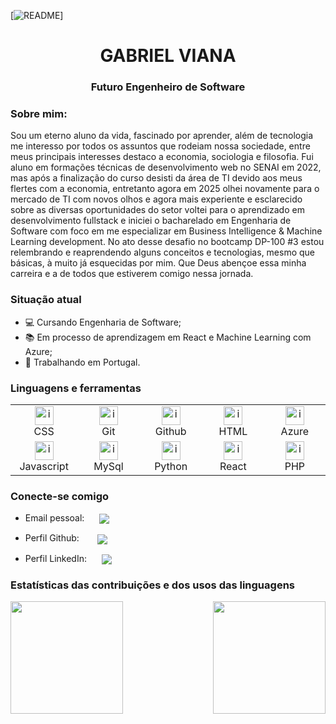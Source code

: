 [![README](https://img.shields.io/static/v1?label=readme&message=en-US&color=blue&style=plastic)]
<h1 align="center">GABRIEL VIANA</h1>
<h3 align="center">Futuro Engenheiro de Software</h3>

### Sobre mim:

Sou um eterno aluno da vida, fascinado por aprender, além de tecnologia me interesso por todos os assuntos que rodeiam nossa sociedade, entre meus principais interesses destaco a economia, sociologia e filosofia. Fui aluno em formações técnicas de desenvolvimento web no SENAI em 2022, mas após a finalização do curso desisti da área de TI devido aos meus flertes com a economia, entretanto agora em 2025 olhei novamente para o mercado de TI com novos olhos e agora mais experiente e esclarecido sobre as diversas oportunidades do setor voltei para o aprendizado em desenvolvimento fullstack e iniciei o bacharelado em Engenharia de Software com foco em me especializar em Business Intelligence & Machine Learning development. No ato desse desafio no bootcamp DP-100 #3 estou relembrando e reaprendendo alguns conceitos e tecnologias, mesmo que básicas, à muito já esquecidas por mim. Que Deus abençoe essa minha carreira e a de todos que estiverem comigo nessa jornada.

### Situação atual

- 💻 Cursando Engenharia de Software;
- 📚 Em processo de aprendizagem em React e Machine Learning com Azure;
- 💪 Trabalhando em Portugal.

### Linguagens e ferramentas

<table align="center">
  <tr>
    <td align="center" width="96">
      <a href="https://developer.mozilla.org/docs/Web/CSS">
        <img src="https://skillicons.dev/icons?i=css" alt="icon" width="30" height="30"/>
      </a>
      <br>CSS
    </td>
    <td align="center" width="96">
      <a href="https://git-scm.com/">
        <img src="https://skillicons.dev/icons?i=git" alt="icon" width="30" height="30"/>
      </a>
      <br>Git
    </td>
    <td align="center" width="96">
      <a href="https://github.com/">
        <img src="https://skillicons.dev/icons?i=github" alt="icon" width="30" height="30"/>
      </a>
      <br>Github
    </td>
    <td align="center" width="96">
      <a href="https://developer.mozilla.org/docs/Web/HTML">
        <img src="https://skillicons.dev/icons?i=html" alt="icon" width="30" height="30"/>
      </a>
      <br>HTML
    </td>
    <td align="center" width="96">
      <a href="https://azure.microsoft.com/en-us/">
        <img src="https://skillicons.dev/icons?i=azure" alt="icon" width="30" height="30"/>
      </a>
      <br>Azure
    </td>
  </tr>
  <tr>  
    <td align="center" width="96">
      <a href="https://www.javascript.com/">
        <img src="https://skillicons.dev/icons?i=js" alt="icon" width="30" height="30"/>
      </a>
      <br>Javascript
    </td>
    <td align="center" width="96">
      <a href="https://www.mysql.com/">
        <img src="https://skillicons.dev/icons?i=mysql" alt="icon" width="30" height="30"/>
      </a>
      <br>MySql
    </td>
    <td align="center" width="96">
      <a href="https://www.python.org/">
        <img src="https://skillicons.dev/icons?i=py" alt="icon" width="30" height="30"/>
      </a>
      <br>Python
    </td>
    <td align="center" width="96">
      <a href="https://react.dev/">
        <img src="https://skillicons.dev/icons?i=react" alt="icon" width="30" height="30"/>
      </a>
      <br>React
    </td>
    <td align="center" width="96">
      <a href="https://www.php.net/">
        <img src="https://skillicons.dev/icons?i=php" alt="icon" width="30" height="30"/>
      </a>
      <br>PHP
    </td>
   </tr>
</table>

### Conecte-se comigo

- Email pessoal:
  <a href="mailto:gabriel.coimbra.viana@gmail.com">
  <img align="center" src="https://img.shields.io/badge/Gmail-D14836?style=for-the-badge&logo=gmail&logoColor=white" style="margin-left: 20px;">
  </a>

- Perfil Github:
  <a href="https://github.com/GabrielHCoimbra">
  <img align="center" src="https://img.shields.io/badge/GitHub-100000?style=for-the-badge&logo=github&logoColor=white" style="margin-left: 25px;">
  </a>

- Perfil LinkedIn:
  <a href="https://www.linkedin.com/in/gabriel-henrique-coimbra-viana-413036241/">
  <img align="center" src="https://img.shields.io/badge/LinkedIn-0077B5?style=for-the-badge&logo=linkedin&logoColor=white" style="margin-left: 20px;">
  </a>

### Estatísticas das contribuições e dos usos das linguagens

<div>
  <a href="https://github.com/0liveiraVictor">
    <img height="180cm" align="left" src="https://github-readme-stats.vercel.app/api?username=0liveiraVictor&line_height=25&card_width=380&border_radius=4&show_icons=true&count_private=true&theme=gotham&include_all_commits=true" />
  </a>

  <a href="https://github.com/0liveiraVictor">
    <img height="180cm" align="right" src="https://github-readme-stats.vercel.app/api/top-langs/?username=0liveiraVictor&layout=compact&card_width=280&border_radius=3&langs_count=20&theme=gotham" />
  </a>
</div>
